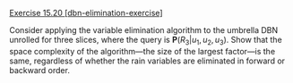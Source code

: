 [Exercise 15.20 \[dbn-elimination-exercise\]](15-20/)

Consider applying the variable elimination
algorithm to the umbrella DBN unrolled for three slices, where the query
is ${\textbf{P}}(R_3|u_1,u_2,u_3)$. Show that the space
complexity of the algorithm—the size of the largest factor—is the same,
regardless of whether the rain variables are eliminated in forward or
backward order.
